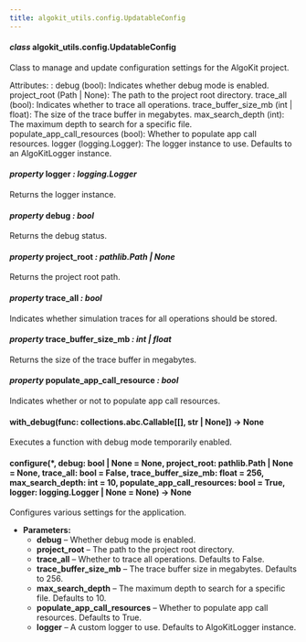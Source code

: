 ```yaml
---
title: algokit_utils.config.UpdatableConfig
---
```

#### *class* algokit_utils.config.UpdatableConfig

Class to manage and update configuration settings for the AlgoKit project.

Attributes:
: debug (bool): Indicates whether debug mode is enabled.
  project_root (Path | None): The path to the project root directory.
  trace_all (bool): Indicates whether to trace all operations.
  trace_buffer_size_mb (int | float): The size of the trace buffer in megabytes.
  max_search_depth (int): The maximum depth to search for a specific file.
  populate_app_call_resources (bool): Whether to populate app call resources.
  logger (logging.Logger): The logger instance to use. Defaults to an AlgoKitLogger instance.

#### *property* logger *: logging.Logger*

Returns the logger instance.

#### *property* debug *: bool*

Returns the debug status.

#### *property* project_root *: pathlib.Path | None*

Returns the project root path.

#### *property* trace_all *: bool*

Indicates whether simulation traces for all operations should be stored.

#### *property* trace_buffer_size_mb *: int | float*

Returns the size of the trace buffer in megabytes.

#### *property* populate_app_call_resource *: bool*

Indicates whether or not to populate app call resources.

#### with_debug(func: collections.abc.Callable[[], str | None]) → None

Executes a function with debug mode temporarily enabled.

#### configure(\*, debug: bool | None = None, project_root: pathlib.Path | None = None, trace_all: bool = False, trace_buffer_size_mb: float = 256, max_search_depth: int = 10, populate_app_call_resources: bool = True, logger: logging.Logger | None = None) → None

Configures various settings for the application.

* **Parameters:**
  * **debug** – Whether debug mode is enabled.
  * **project_root** – The path to the project root directory.
  * **trace_all** – Whether to trace all operations. Defaults to False.
  * **trace_buffer_size_mb** – The trace buffer size in megabytes. Defaults to 256.
  * **max_search_depth** – The maximum depth to search for a specific file. Defaults to 10.
  * **populate_app_call_resources** – Whether to populate app call resources. Defaults to True.
  * **logger** – A custom logger to use. Defaults to AlgoKitLogger instance.